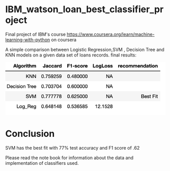 # IBM_watson_loan_best_classifier_project

Final project of IBM's course https://www.coursera.org/learn/machine-learning-with-python on coursera

A simple comparison between Logistic Regression,SVM , Decision Tree and KNN models on a given data set of loans records. final results:

<img src="./final_output.png" alt="Final Output"/>

# Conclusion
SVM has the best fit with 77% test accuracy and F1 score of .62

Please read the note book for information about the data and implementation of classifiers used.
